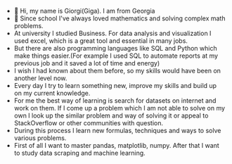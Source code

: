 - 👋 Hi, my name is Giorgi(Giga). I am from Georgia
- 👀 Since school I've always loved mathematics and solving complex math problems.
- At university I studied Business. For data analysis and visualization I used excel, which is a great tool and essential in many jobs.
- But there are also programming languages like SQL and Python which make things easier.(For example I used SQL to automate reports at my previous job and it saved a lot of time and energy)
- I wish I had known about them before, so my skills would have been on another level now.
- Every day I try to learn something new, improve my skills and build up on my current knowledge.
- For me the best way of learning is search for datasets on internet and work on them. If I come up a problem which I am not able to solve on my own I look up the similar problem and way of solving it or appeal to StackOverflow or other communities with question.
- During this process I learn new formulas, techniques and ways to solve various problems.
- First of all I want to master pandas, matplotlib, numpy. After that I want to study data scraping and machine learning.
